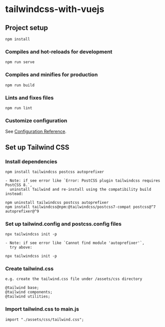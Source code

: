 # tailwindcss-with-vuejs

## Project setup
```
npm install
```

### Compiles and hot-reloads for development
```
npm run serve
```

### Compiles and minifies for production
```
npm run build
```

### Lints and fixes files
```
npm run lint
```

### Customize configuration
See [Configuration Reference](https://cli.vuejs.org/config/).


## Set up Tailwind CSS

### Install dependencies
```
npm install tailwindcss postcss autoprefixer

- Note: if see error like `Error: PostCSS plugin tailwindcss requires PostCSS 8.`,
  uninstall Tailwind and re-install using the compatibility build instead:

npm uninstall tailwindcss postcss autoprefixer
npm install tailwindcss@npm:@tailwindcss/postcss7-compat postcss@^7 autoprefixer@^9
```

### Set up tailwind.config and postcss.config files
```
npx tailwindcss init -p   

- Note: if see error like `Cannot find module 'autoprefixer'`,
  try above:

npx tailwindcss init -p 
```

### Create tailwind.css
```
e.g. create the tailwind.css file under /assets/css directory

@tailwind base;
@tailwind components;
@tailwind utilities;
```

### Import tailwind.css to main.js
```
import "./assets/css/tailwind.css";
```
